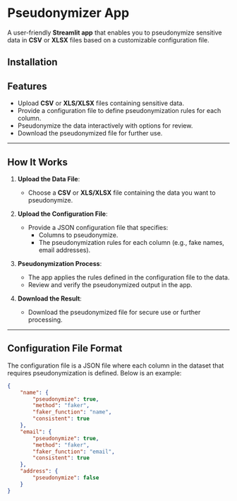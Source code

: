 # Pseudonymizer App

A user-friendly **Streamlit app** that enables you to pseudonymize sensitive data in **CSV** or **XLSX** files based on a customizable configuration file.

## Installation

## Features
- Upload **CSV** or **XLS/XLSX** files containing sensitive data.
- Provide a configuration file to define pseudonymization rules for each column.
- Pseudonymize the data interactively with options for review.
- Download the pseudonymized file for further use.

---

## How It Works

1. **Upload the Data File**:
   - Choose a **CSV** or **XLS/XLSX** file containing the data you want to pseudonymize.

2. **Upload the Configuration File**:
   - Provide a JSON configuration file that specifies:
     - Columns to pseudonymize.
     - The pseudonymization rules for each column (e.g., fake names, email addresses).

3. **Pseudonymization Process**:
   - The app applies the rules defined in the configuration file to the data.
   - Review and verify the pseudonymized output in the app.

4. **Download the Result**:
   - Download the pseudonymized file for secure use or further processing.

---

## Configuration File Format

The configuration file is a JSON file where each column in the dataset that requires pseudonymization is defined. Below is an example:

```json
{
    "name": {
        "pseudonymize": true,
        "method": "faker",
        "faker_function": "name",
        "consistent": true
    },
    "email": {
        "pseudonymize": true,
        "method": "faker",
        "faker_function": "email",
        "consistent": true
    },
    "address": {
        "pseudonymize": false
    }
}
